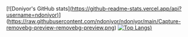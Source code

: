 [![Doniyor's GitHub stats][(https://github-readme-stats.vercel.app/api?username=ndoniyor)](https://github.com/anuraghazra/github-readme-stats)](https://raw.githubusercontent.com/ndoniyor/ndoniyor/main/Capture-removebg-preview-removebg-preview.png)
[![Top Langs](https://github-readme-stats.vercel.app/api/top-langs/?username=ndoniyor&theme=dark))](https://github.com/anuraghazra/github-readme-stats)
